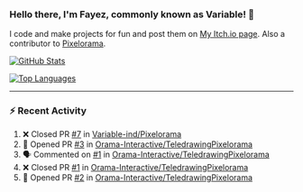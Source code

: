 ### Hello there, I'm Fayez, commonly known as Variable! 👋
I code and make projects for fun and post them on [My Itch.io page](https://variable-industries.itch.io/). Also a contributor to [Pixelorama](https://github.com/Orama-Interactive/Pixelorama).

[![GitHub Stats](https://github-readme-stats.vercel.app/api/?username=Variable-ind&show_icons=true&theme=merko)](https://github.com/anuraghazra/github-readme-stats)

[![Top Languages](https://github-readme-stats.vercel.app/api/top-langs/?username=Variable-ind&layout=compact&theme=merko)](https://github.com/anuraghazra/github-readme-stats)

---

### :zap: Recent Activity

<!--START_SECTION:activity-->
1. ❌ Closed PR [#7](https://github.com/Variable-ind/Pixelorama/pull/7) in [Variable-ind/Pixelorama](https://github.com/Variable-ind/Pixelorama)
2. 💪 Opened PR [#3](https://github.com/Orama-Interactive/TeledrawingPixelorama/pull/3) in [Orama-Interactive/TeledrawingPixelorama](https://github.com/Orama-Interactive/TeledrawingPixelorama)
3. 🗣 Commented on [#1](https://github.com/Orama-Interactive/TeledrawingPixelorama/pull/1#issuecomment-3248556267) in [Orama-Interactive/TeledrawingPixelorama](https://github.com/Orama-Interactive/TeledrawingPixelorama)
4. ❌ Closed PR [#1](https://github.com/Orama-Interactive/TeledrawingPixelorama/pull/1) in [Orama-Interactive/TeledrawingPixelorama](https://github.com/Orama-Interactive/TeledrawingPixelorama)
5. 💪 Opened PR [#2](https://github.com/Orama-Interactive/TeledrawingPixelorama/pull/2) in [Orama-Interactive/TeledrawingPixelorama](https://github.com/Orama-Interactive/TeledrawingPixelorama)
<!--END_SECTION:activity-->

<!--
**Variable-ind/Variable-ind** is a ✨ _special_ ✨ repository because its `README.md` (this file) appears on your GitHub profile.

Here are some ideas to get you started:
- 🌱 I’m currently studying at ...
- 🔭 I’m currently working on ...
- 👯 I’m looking to collaborate on ...
- 🤔 I’m looking for help with ...
- 💬 Ask me about ...
- 📫 How to reach me: ...
- ⚡ Fun fact: ...
-->
